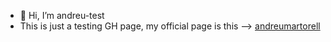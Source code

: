 - 👋 Hi, I’m andreu-test
- This is just a testing GH page, my official page is this --> [andreumartorell]([https://andreumartorell.com/](https://github.com/andreumartorell))

<!---
andreu-test/andreu-test is a ✨ special ✨ repository because its `README.md` (this file) appears on your GitHub profile.
You can click the Preview link to take a look at your changes.
--->
